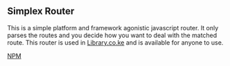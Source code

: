 ## Simplex Router
This is a simple platform and framework agonistic javascript router.
It only parses the routes and you decide how you want to deal with the matched route.
This router is used in [Library.co.ke](https://library.co.ke/) and is available for anyone to use.

[NPM](https://www.npmjs.com/package/simplex-router)